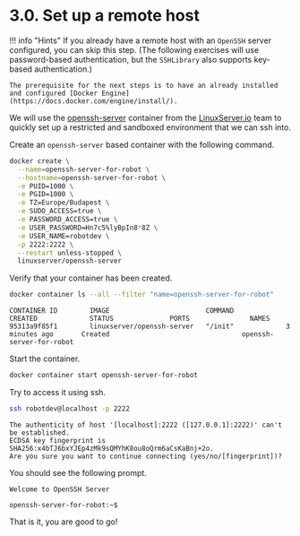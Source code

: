 # 3.0. Set up a remote host

!!! info "Hints"
    If you already have a remote host with an `OpenSSH` server configured, you can skip this step. (The following exercises will use password-based authentication, but the `SSHLibrary` also supports key-based authentication.)

    The prerequisite for the next steps is to have an already installed and configured [Docker Engine](https://docs.docker.com/engine/install/).

We will use the [openssh-server](https://hub.docker.com/r/linuxserver/openssh-server) container from the [LinuxServer.io](https://www.linuxserver.io/) team to quickly set up a restricted and sandboxed environment that we can ssh into.

Create an `openssh-server` based container with the following command.

``` bash
docker create \
  --name=openssh-server-for-robot \
  --hostname=openssh-server-for-robot \
  -e PUID=1000 \
  -e PGID=1000 \
  -e TZ=Europe/Budapest \
  -e SUDO_ACCESS=true \
  -e PASSWORD_ACCESS=true \
  -e USER_PASSWORD=Hn7c5%lyBpIn8*8Z \
  -e USER_NAME=robotdev \
  -p 2222:2222 \
  --restart unless-stopped \
  linuxserver/openssh-server
```

Verify that your container has been created.

``` bash
docker container ls --all --filter "name=openssh-server-for-robot"
```

    CONTAINER ID        IMAGE                        COMMAND             CREATED             STATUS              PORTS               NAMES
    95313a9f85f1        linuxserver/openssh-server   "/init"             3 minutes ago       Created                                 openssh-server-for-robot

Start the container.

``` bash
docker container start openssh-server-for-robot
```

Try to access it using ssh.

``` bash
ssh robotdev@localhost -p 2222
```

    The authenticity of host '[localhost]:2222 ([127.0.0.1]:2222)' can't be established.
    ECDSA key fingerprint is SHA256:x4bTJ6bxYJEp4zMk9sQMYhK8ou8oQrm6aCsKaBnj+2o.
    Are you sure you want to continue connecting (yes/no/[fingerprint])?

You should see the following prompt.

    Welcome to OpenSSH Server

    openssh-server-for-robot:~$

That is it, you are good to go!
